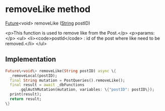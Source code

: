 


# removeLike method








[Future](https:api.flutter.dev/flutter/dart-async/Future-class.html)&lt;void\> removeLike
([String](https:api.flutter.dev/flutter/dart-core/String-class.html) postID)





\<p\>This function is used to remove like from the Post.\</p\>
\<p\>params:\</p\>
\<ul\>
\<li\>\<code\>postId\</code\> : id of the post where like need to be removed.\</li\>
\</ul\>



## Implementation

```dart
Future\<void\> removeLike(String postID) async \{
  _removeLocal(postID);
  final String mutation = PostQueries().removeLike();
  final result = await _dbFunctions
      .gqlAuthMutation(mutation, variables: \{"postID": postID\});
  print(result);
  return result;
\}
```







